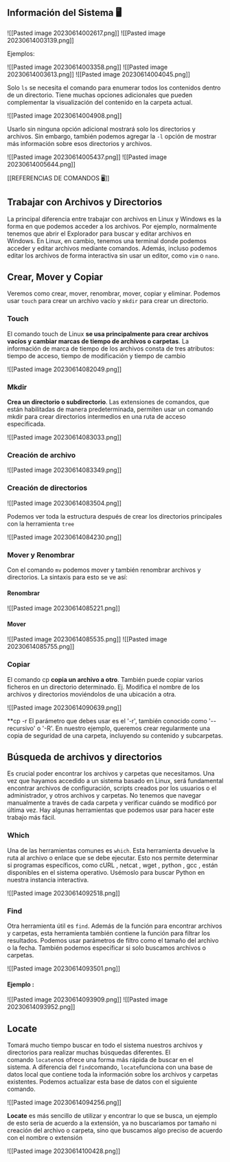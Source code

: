 ## Información del Sistema 🖥

![[Pasted image 20230614002617.png]]
![[Pasted image 20230614003139.png]]

Ejemplos: 

![[Pasted image 20230614003358.png]]
![[Pasted image 20230614003613.png]]
![[Pasted image 20230614004045.png]]

Solo `ls` se necesita el comando para enumerar todos los contenidos dentro de un directorio. Tiene muchas opciones adicionales que pueden complementar la visualización del contenido en la carpeta actual.

![[Pasted image 20230614004908.png]]

Usarlo sin ninguna opción adicional mostrará solo los directorios y archivos. Sin embargo, también podemos agregar la `-l` opción de mostrar más información sobre esos directorios y archivos.

![[Pasted image 20230614005437.png]]
![[Pasted image 20230614005644.png]]

[[REFERENCIAS DE COMANDOS 🖥]]

## Trabajar con Archivos y Directorios

La principal diferencia entre trabajar con archivos en Linux y Windows es la forma en que podemos acceder a los archivos. Por ejemplo, normalmente tenemos que abrir el Explorador para buscar y editar archivos en Windows. En Linux, en cambio, tenemos una terminal donde podemos acceder y editar archivos mediante comandos. Además, incluso podemos editar los archivos de forma interactiva sin usar un editor, como `vim` o `nano`.

## Crear, Mover y Copiar

Veremos como crear, mover, renombrar, mover, copiar y eliminar. Podemos usar `touch` para crear un archivo vacío y `mkdir` para crear un directorio.

### Touch

El comando touch de Linux **se usa principalmente para crear archivos vacíos y cambiar marcas de tiempo de archivos o carpetas**. La información de marca de tiempo de los archivos consta de tres atributos: tiempo de acceso, tiempo de modificación y tiempo de cambio

![[Pasted image 20230614082049.png]]

### Mkdir

**Crea un directorio o subdirectorio**. Las extensiones de comandos, que están habilitadas de manera predeterminada, permiten usar un comando mkdir para crear directorios intermedios en una ruta de acceso especificada.

![[Pasted image 20230614083033.png]]


### Creación de archivo 

![[Pasted image 20230614083349.png]]

### Creación de directorios

![[Pasted image 20230614083504.png]]

Podemos ver toda la estructura después de crear los directorios principales con la herramienta `tree`

![[Pasted image 20230614084230.png]]

### Mover y Renombrar 

Con el comando `mv` podemos mover y también renombrar archivos y directorios. La sintaxis para esto se ve así: 

#### Renombrar

![[Pasted image 20230614085221.png]]

#### Mover 

![[Pasted image 20230614085535.png]]
![[Pasted image 20230614085755.png]]

### Copiar

El comando cp **copia un archivo a otro**. También puede copiar varios ficheros en un directorio determinado. Ej. Modifica el nombre de los archivos y directorios moviéndolos de una ubicación a otra.

![[Pasted image 20230614090639.png]]

**cp -r  El parámetro que debes usar es el '-r', también conocido como '--recursivo' o '-R'. En nuestro ejemplo, queremos crear regularmente una copia de seguridad de una carpeta, incluyendo su contenido y subcarpetas. 

## Búsqueda de archivos y directorios 

Es crucial poder encontrar los archivos y carpetas que necesitamos. Una vez que hayamos accedido a un sistema basado en Linux, será fundamental encontrar archivos de configuración, scripts creados por los usuarios o el administrador, y otros archivos y carpetas. No tenemos que navegar manualmente a través de cada carpeta y verificar cuándo se modificó por última vez. Hay algunas herramientas que podemos usar para hacer este trabajo más fácil.

### Which 

Una de las herramientas comunes es `which`. Esta herramienta devuelve la ruta al archivo o enlace que se debe ejecutar. Esto nos permite determinar si programas específicos, como cURL , netcat , wget , python , gcc , están disponibles en el sistema operativo. Usémoslo para buscar Python en nuestra instancia interactiva.

![[Pasted image 20230614092518.png]]

### Find

Otra herramienta útil es `find`. Además de la función para encontrar archivos y carpetas, esta herramienta también contiene la función para filtrar los resultados. Podemos usar parámetros de filtro como el tamaño del archivo o la fecha. También podemos especificar si solo buscamos archivos o carpetas.

![[Pasted image 20230614093501.png]]

#### Ejemplo :

![[Pasted image 20230614093909.png]]
![[Pasted image 20230614093952.png]]

## Locate 

Tomará mucho tiempo buscar en todo el sistema nuestros archivos y directorios para realizar muchas búsquedas diferentes. El comando `locate`nos ofrece una forma más rápida de buscar en el sistema. A diferencia del `find`comando, `locate`funciona con una base de datos local que contiene toda la información sobre los archivos y carpetas existentes. Podemos actualizar esta base de datos con el siguiente comando.

![[Pasted image 20230614094256.png]]

**Locate** es más sencillo de utilizar y encontrar lo que se busca, un ejemplo de esto seria de acuerdo a la extensión, ya no buscariamos por tamaño ni creación del archivo o carpeta, sino que buscamos algo preciso de acuerdo con el nombre o extensión

![[Pasted image 20230614100428.png]]

